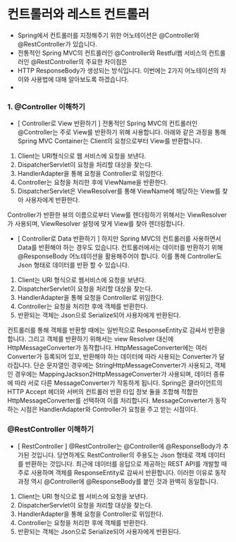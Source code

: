 
# 컨트롤러와 레스트 컨트롤러     
* Spring에서 컨트롤러를 지정해주기 위한 어노테이션은 @Controller와 @RestController가 있습니다.
* 전통적인 Spring MVC의 컨트롤러인 @Controller와 Restful웹 서비스의 컨트롤러인 @RestController의 주요한 차이점은
* HTTP ResponseBody가 생성되는 방식입니다. 이번에는 2가지 어노테이션의 차이와 사용법에 대해 알아보도록 하겠습니다.
*
### 1. @Controller 이해하기
*  [ Controller로 View 반환하기 ]
전통적인 Spring MVC의 컨트롤러인 @Controller는 주로 View를 반환하기 위해 사용합니다. 아래와 같은 과정을 통해
Spring MVC Container는 Client의 요청으로부터 View를 반환합니다.
1) Client는 URI형식으로 웹 서비스에 요청을 보낸다.
2) DispatcherServlet이 요청을 처리할 대상을 찾는다.
3) HandlerAdapter을 통해 요청을 Controller로 위임한다.
4) Controller는 요청을 처리한 후에 ViewName을 반환한다.
5) DispatcherServlet은 ViewResolver를 통해 ViewName에 해당하는 View를 찾아 사용자에게 반환한다.
     
Controller가 반환한 뷰의 이름으로부터 View를 렌더링하기 위해서는 ViewResolver가 사용되며, ViewResolver 설정에 맞게 View를 찾아 렌더링합니다.
     
*  [ Controller로 Data 반환하기 ]
하지만 Spring MVC의 컨트롤러를 사용하면서 Data를 반환해야 하는 경우도 있습니다. 컨트롤러에서는 데이터를 반환하기 위해
@ResponseBody 어노테이션을 활용해주어야 합니다. 이를 통해 Controller도 Json 형태로 데이터를 반환 할 수 있습니다.
1) Client는 URI 형식으로 웹서비스에 요청을 보낸다.
2) DispatcherServlet이 요청을 처리할 대상을 찾는다.
3) HandlerAdapter을 통해 요청을 Controller로 위임한다.
4) Controller는 요청을 처리한 후에 객체를 반환한다.
5) 반환되는 객체는 Json으로 Serialize되어 사용자에게 반환된다.
     
컨트롤러를 통해 객체를 반환할 때에는 일반적으로 ResponseEntity로 감싸서 반환을 합니다. 그리고 객체를 반환하기 위해서는
view Resolver 대신에 HttpMessageConverter가 동작합니다. HttpMessageConverter에는 여러 Converter가 등록되어 있꼬,
반환해야 하는 데이터에 따라 사용되는 Converter가 달라집니다. 단순 문자열인 경우에는
StringHttpMessageConverter가 사용되고, 객체인 경우에는 MappingJackson2HttpMessageConverter가 사용되며, 데이터 종류에 따라
서로 다른 MessageConverter가 작동하게 됩니다. Spring은 클라이언트의 HTTP Accept 헤더와 서버의 컨트롤러 반환 타입 정보 둘을
조합해 적합한 HttpMessageConverter를 선택하여 이를 처리합니다. MessageConverter가 동작하는 시점은 HandlerAdapter와 Controller가
요청을 주고 받는 시점이다.
     
### @RestController 이해하기
* [ RestController ]
@RestController는 @Controller에 @ResponseBody가 추가된 것입니다. 당연하게도 RestController의 주용도는 Json 형태로 객체 데이터를
반환하는 것입니다. 최근에 데이터를 응답으로 제공하는 REST API를 개발할 때 주로 사용하며 객체를 ResponseEntity로 감싸서 반환합니다.
이러한 이유로 동작 과정 역시 @Controller에 @ResponseBody를 붙인 것과 완벽히 동일합니다.
1) Client는 URI 형식으로 웹 서비스에 요청을 보낸다.
2) DispatcherServlet이 요청을 처리할 대상을 찾는다.
3) HandlerAdapter을 통해 요청을 Controller로 위임한다.
4) Controller는 요청을 처리한 후에 객체를 반환한다.
5) 반환되는 객체는 Json으로 Serialize되어 사용자에게 반환된다.
     
 

